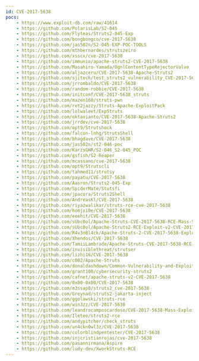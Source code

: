 ```yaml
---
id: CVE-2017-5638
pocs:
    - https://www.exploit-db.com/raw/41614
    - https://github.com/PolarisLab/S2-045
    - https://github.com/Flyteas/Struts2-045-Exp
    - https://github.com/bongbongco/cve-2017-5638
    - https://github.com/jas502n/S2-045-EXP-POC-TOOLS
    - https://github.com/mthbernardes/strutszeiro
    - https://github.com/xsscx/cve-2017-5638
    - https://github.com/immunio/apache-struts2-CVE-2017-5638
    - https://github.com/Masahiro-Yamada/OgnlContentTypeRejectorValve
    - https://github.com/aljazceru/CVE-2017-5638-Apache-Struts2
    - https://github.com/sjitech/test_struts2_vulnerability_CVE-2017-5638
    - https://github.com/jrrombaldo/CVE-2017-5638
    - https://github.com/random-robbie/CVE-2017-5638
    - https://github.com/initconf/CVE-2017-5638_struts
    - https://github.com/mazen160/struts-pwn
    - https://github.com/ret2jazzy/Struts-Apache-ExploitPack
    - https://github.com/lolwaleet/ExpStruts
    - https://github.com/oktavianto/CVE-2017-5638-Apache-Struts2
    - https://github.com/jrrdev/cve-2017-5638
    - https://github.com/opt9/Strutshock
    - https://github.com/falcon-lnhg/StrutsShell
    - https://github.com/bhagdave/CVE-2017-5638
    - https://github.com/jas502n/st2-046-poc
    - https://github.com/KarzsGHR/S2-046_S2-045_POC
    - https://github.com/gsfish/S2-Reaper
    - https://github.com/mcassano/cve-2017-5638
    - https://github.com/opt9/Strutscli
    - https://github.com/tahmed11/strutsy
    - https://github.com/payatu/CVE-2017-5638
    - https://github.com/Aasron/Struts2-045-Exp
    - https://github.com/SpiderMate/Stutsfi
    - https://github.com/jpacora/Struts2Shell
    - https://github.com/AndreasKl/CVE-2017-5638
    - https://github.com/riyazwalikar/struts-rce-cve-2017-5638
    - https://github.com/homjxi0e/CVE-2017-5638
    - https://github.com/eeehit/CVE-2017-5638
    - https://github.com/sUbc0ol/Apache-Struts-CVE-2017-5638-RCE-Mass-Scanner
    - https://github.com/sUbc0ol/Apache-Struts2-RCE-Exploit-v2-CVE-2017-5638
    - https://github.com/R4v3nBl4ck/Apache-Struts-2-CVE-2017-5638-Exploit-
    - https://github.com/Xhendos/CVE-2017-5638
    - https://github.com/TamiiLambrado/Apache-Struts-CVE-2017-5638-RCE-Mass-Scanner
    - https://github.com/invisiblethreat/strutser
    - https://github.com/lizhi16/CVE-2017-5638
    - https://github.com/c002/Apache-Struts
    - https://github.com/donaldashdown/Common-Vulnerability-and-Exploit
    - https://github.com/grant100/cybersecurity-struts2
    - https://github.com/cafnet/apache-struts-v2-CVE-2017-5638
    - https://github.com/0x00-0x00/CVE-2017-5638
    - https://github.com/m3ssap0/struts2_cve-2017-5638
    - https://github.com/Greynad/struts2-jakarta-inject
    - https://github.com/ggolawski/struts-rce
    - https://github.com/win3zz/CVE-2017-5638
    - https://github.com/leandrocamposcardoso/CVE-2017-5638-Mass-Exploit
    - https://github.com/Iletee/struts2-rce
    - https://github.com/andypitcher/check_struts
    - https://github.com/un4ckn0wl3z/CVE-2017-5638
    - https://github.com/colorblindpentester/CVE-2017-5638
    - https://github.com/injcristianrojas/cve-2017-5638
    - https://github.com/pasannirmana/Aspire
    - https://github.com/ludy-dev/XworkStruts-RCE
---
```


